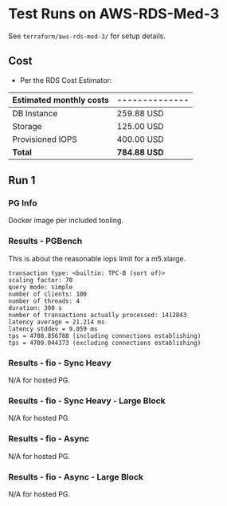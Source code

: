 # Test Runs on AWS-RDS-Med-3 #

See `terraform/aws-rds-med-3/` for setup details.


## Cost ##

- Per the RDS Cost Estimator:

| Estimated **monthly** costs | -------------- |
| ----------------------- | ------------------ |
| DB Instance             | 259.88 USD         |
| Storage                 | 125.00 USD         |
| Provisioned IOPS        | 400.00 USD         |
| **Total**               | **784.88 USD**     |

## Run 1 ##

### PG Info ###

Docker image per included tooling.

### Results - PGBench ###

This is about the reasonable iops limit for a m5.xlarge.

```
transaction type: <builtin: TPC-B (sort of)>
scaling factor: 70
query mode: simple
number of clients: 100
number of threads: 4
duration: 300 s
number of transactions actually processed: 1412843
latency average = 21.214 ms
latency stddev = 9.059 ms
tps = 4708.856788 (including connections establishing)
tps = 4709.044373 (excluding connections establishing)
```

### Results - fio - Sync Heavy ###

N/A for hosted PG.

### Results - fio - Sync Heavy - Large Block ###

N/A for hosted PG.

### Results - fio - Async ###

N/A for hosted PG.

### Results - fio - Async - Large Block ###

N/A for hosted PG.

